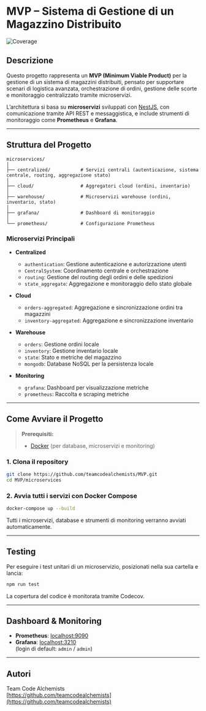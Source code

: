 # MVP – Sistema di Gestione di un Magazzino Distribuito

![Coverage](https://codecov.io/gh/teamcodealchemists/MVP/branch/main/graph/badge.svg)

## Descrizione

Questo progetto rappresenta un **MVP (Minimum Viable Product)** per la gestione di un sistema di magazzini distribuiti, pensato per supportare scenari di logistica avanzata, orchestrazione di ordini, gestione delle scorte e monitoraggio centralizzato tramite microservizi.

L’architettura si basa su **microservizi** sviluppati con [NestJS](https://nestjs.com/), con comunicazione tramite API REST e messaggistica, e include strumenti di monitoraggio come **Prometheus** e **Grafana**.

---

## Struttura del Progetto

```
microservices/
│
├── centralized/           # Servizi centrali (autenticazione, sistema centrale, routing, aggregazione stato)
│
├── cloud/                 # Aggregatori cloud (ordini, inventario)
│
├── warehouse/             # Microservizi warehouse (ordini, inventario, stato)
│
├── grafana/               # Dashboard di monitoraggio
│
└── prometheus/            # Configurazione Prometheus
```

### Microservizi Principali

- **Centralized**
  - `authentication`: Gestione autenticazione e autorizzazione utenti
  - `CentralSystem`: Coordinamento centrale e orchestrazione
  - `routing`: Gestione del routing degli ordini e delle spedizioni
  - `state_aggregate`: Aggregazione e monitoraggio dello stato globale

- **Cloud**
  - `orders-aggregated`: Aggregazione e sincronizzazione ordini tra magazzini
  - `inventory-aggregated`: Aggregazione e sincronizzazione inventario

- **Warehouse**
  - `orders`: Gestione ordini locale
  - `inventory`: Gestione inventario locale
  - `state`: Stato e metriche del magazzino
  - `mongodb`: Database NoSQL per la persistenza locale

- **Monitoring**
  - `grafana`: Dashboard per visualizzazione metriche
  - `prometheus`: Raccolta e scraping metriche

---

## Come Avviare il Progetto

> **Prerequisiti:**  
> - [Docker](https://www.docker.com/) (per database, microservizi e monitoring)

### 1. Clona il repository

```bash
git clone https://github.com/teamcodealchemists/MVP.git
cd MVP/microservices
```

### 2. Avvia tutti i servizi con Docker Compose

```bash
docker-compose up --build
```

Tutti i microservizi, database e strumenti di monitoring verranno avviati automaticamente.

---

## Testing

Per eseguire i test unitari di un microservizio, posizionati nella sua cartella e lancia:

```bash
npm run test
```

La copertura del codice è monitorata tramite Codecov.

---

## Dashboard & Monitoring

- **Prometheus**: [localhost:9090](http://localhost:9090)
- **Grafana**: [localhost:3210](http://localhost:3210)  
  (login di default: `admin` / `admin`)

---

## Autori

Team Code Alchemists  
[https://github.com/teamcodealchemists](https://github.com/teamcodealchemists)

